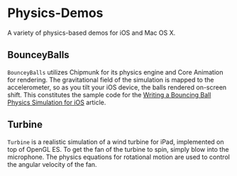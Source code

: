 Physics-Demos
=============

A variety of physics-based demos for iOS and Mac OS X.

BounceyBalls
------------

`BounceyBalls` utilizes Chipmunk for its physics engine and Core Animation for rendering. The gravitational field of the simulation is mapped to the accelerometer, so as you tilt your iOS device, the balls rendered on-screen shift. This constitutes the sample code for the [Writing a Bouncing Ball Physics Simulation for iOS](http://mattrajca.com/post/3393477103/writing-a-bouncing-ball-physics-simulation-for-ios) article.

Turbine
-------

`Turbine` is a realistic simulation of a wind turbine for iPad, implemented on top of OpenGL ES. To get the fan of the turbine to spin, simply blow into the microphone. The physics equations for rotational motion are used to control the angular velocity of the fan.
